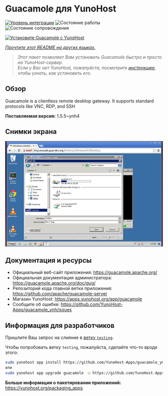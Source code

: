<!--
Важно: этот README был автоматически сгенерирован <https://github.com/YunoHost/apps/tree/master/tools/readme_generator>
Он НЕ ДОЛЖЕН редактироваться вручную.
-->

# Guacamole для YunoHost

[![Уровень интеграции](https://apps.yunohost.org/badge/integration/guacamole)](https://ci-apps.yunohost.org/ci/apps/guacamole/)
![Состояние работы](https://apps.yunohost.org/badge/state/guacamole)
![Состояние сопровождения](https://apps.yunohost.org/badge/maintained/guacamole)

[![Установите Guacamole с YunoHost](https://install-app.yunohost.org/install-with-yunohost.svg)](https://install-app.yunohost.org/?app=guacamole)

*[Прочтите этот README на других языках.](./ALL_README.md)*

> *Этот пакет позволяет Вам установить Guacamole быстро и просто на YunoHost-сервер.*  
> *Если у Вас нет YunoHost, пожалуйста, посмотрите [инструкцию](https://yunohost.org/install), чтобы узнать, как установить его.*

## Обзор

Guacamole is a clientless remote desktop gateway. It supports standard protocols like VNC, RDP, and SSH

**Поставляемая версия:** 1.5.5~ynh4

## Снимки экрана

![Снимок экрана Guacamole](./doc/screenshots/screenshot1.jpg)

## Документация и ресурсы

- Официальный веб-сайт приложения: <https://guacamole.apache.org/>
- Официальная документация администратора: <https://guacamole.apache.org/doc/gug/>
- Репозиторий кода главной ветки приложения: <https://github.com/apache/guacamole-server>
- Магазин YunoHost: <https://apps.yunohost.org/app/guacamole>
- Сообщите об ошибке: <https://github.com/YunoHost-Apps/guacamole_ynh/issues>

## Информация для разработчиков

Пришлите Ваш запрос на слияние в [ветку `testing`](https://github.com/YunoHost-Apps/guacamole_ynh/tree/testing).

Чтобы попробовать ветку `testing`, пожалуйста, сделайте что-то вроде этого:

```bash
sudo yunohost app install https://github.com/YunoHost-Apps/guacamole_ynh/tree/testing --debug
или
sudo yunohost app upgrade guacamole -u https://github.com/YunoHost-Apps/guacamole_ynh/tree/testing --debug
```

**Больше информации о пакетировании приложений:** <https://yunohost.org/packaging_apps>
